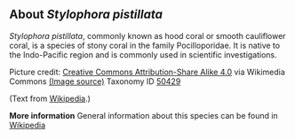 **About *Stylophora pistillata***
-------------------------
*Stylophora pistillata*, commonly known as hood coral or smooth 
cauliflower coral, is a species of stony coral in the family 
Pocilloporidae. It is native to the Indo-Pacific region and is 
commonly used in scientific investigations.


Picture credit: [Creative Commons Attribution-Share Alike 4.0](https://creativecommons.org/licenses/by-sa/4.0) via Wikimedia Commons [(Image source)](https://en.wikipedia.org/wiki/File:Corail_Stylophora_pistillata.jpg)
Taxonomy ID [50429](https://www.uniprot.org/taxonomy/50429)

(Text from [Wikipedia](https://en.wikipedia.org/).)

**More information**
General information about this species can be found in [Wikipedia](https://en.wikipedia.org/wiki/Stylophora_pistillata)
